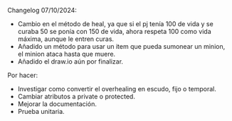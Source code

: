 Changelog 07/10/2024:

- Cambio en el método de heal, ya que si el pj tenía 100 de vida y se curaba 50 se ponía con 150 de vida, ahora respeta 100 como vida máxima, aunque le entren curas.
- Añadido un método para usar un item que pueda sumonear un minion, el minion ataca hasta que muere.
- Añadido el draw.io aún por finalizar.

Por hacer:

- Investigar como convertir el overhealing en escudo, fijo o temporal.
- Cambiar atributos a private o protected.
- Mejorar la documentación.
- Prueba unitaria.
